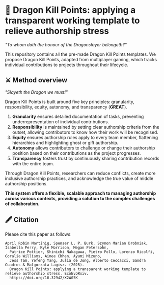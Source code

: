 # 🐉 Dragon Kill Points: applying a transparent working template to relieve authorship stress
_"To whom doth the honour of the Dragonslayer belongeth?"_

This repository contains all the pre-made Dragon Kill Points templates.
We propose Dragon Kill Points, adapted from multiplayer gaming, which tracks individual contributions to projects throughout their lifecycle. 

## ⚔️ Method overview
_"Slayeth the Dragon we must!"_

Dragon Kill Points is built around five key principles: granularity, responsibility, equity, autonomy, and transparency (**GREAT**). 
1. **Granularity** ensures detailed documentation of tasks, preventing underrepresentation of individual contributions.
2. **Responsibility** is maintained by setting clear authorship criteria from the outset, allowing contributors to know how their work will be recognised.
3. **Equity** ensures authorship rules apply to every team member, flattening hierarchies and highlighting ghost or gift authorship.
4. **Autonomy** allows contributors to challenge or change their authorship position based on their contributions as the project progresses.
5. **Transparency** fosters trust by continuously sharing contribution records with the entire team.
  
Through Dragon Kill Points, researchers can reduce conflicts, create more inclusive authorship practices, and acknowledge the true value of middle authorship positions. 

**This system offers a flexible, scalable approach to managing authorship across various contexts, providing a solution to the complex challenges of collaboration.**

## 🖋️ Citation
Please cite this paper as follows:
```
April Robin Martinig, Spenser L. P. Burk, Szymon Marian Drobniak, Isabella Perry, Kyle Morrison, Megan Petersohn,
  Patrice Pottier, Shinichi Nakagawa, Pietro Pollo, Lorenzo Ricolfi, Coralie Williams, Aimee Chhen, Ayumi Mizuno,
  Jess Tam, Yefeng Yang, Julia de Jong, Alberto Ceccacci, Sandra Cuadros & Malgorzata Lagisz. (2025).
  Dragon Kill Points: applying a transparent working template to relieve authorship stress. EcoEvoRxiv.
  https://doi.org/10.32942/X2W05K
```
